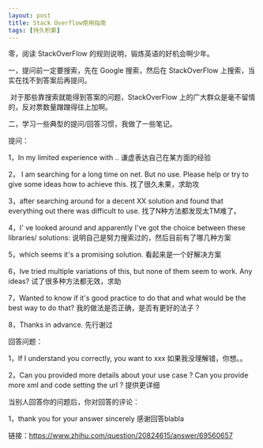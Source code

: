 ```yaml
---
layout: post
title: Stack Overflow使用指南
tags: [持久积累]
---
```


零，阅读 StackOverFlow 的规则说明，锻炼英语的好机会啊少年。

一，提问前一定要搜索，先在 Google 搜索，然后在 StackOverFlow 上搜索，当实在找不到答案后再提问。

​    对于那些靠搜索就能得到答案的问题，StackOverFlow 上的广大群众是毫不留情的，反对票数量蹭蹭得往上加啊。

二，学习一些典型的提问/回答习惯，我做了一些笔记。

提问：

1，In my limited experience with ..    谦虚表达自己在某方面的经验

2， I am searching for a long time on net. But no use. Please help or try to give some ideas how to achieve this.   找了很久未果，求助攻

3，after searching around for a decent XX solution and found that everything out there was difficult to use.  找了N种方法都发现太TM难了。

4，I' ve looked around and apparently I've got the choice between these libraries/ solutions:   说明自己是努力搜索过的，然后目前有了哪几种方案

5，which seems it's a promising solution.  看起来是一个好解决方案

6，Ive tried multiple variations of this, but none of them seem to work. Any ideas? 试了很多种方法都无效，求助

7，Wanted to know if it's good practice to do that and what would be the best way to do that? 我的做法是否正确，是否有更好的法子？

8，Thanks in advance.   先行谢过

回答问题：

1，If I understand you correctly, you want to xxx      如果我没理解错，你想。。

2，Can you provided more details about your use case ? Can you provide more xml and code setting the url ? 提供更详细



当别人回答你的问题后，你对回答的评论：

1，thank you for your answer sincerely 感谢回答blabla

链接：https://www.zhihu.com/question/20824615/answer/69560657